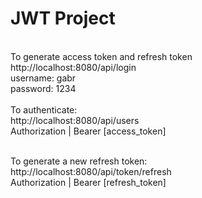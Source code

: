 # JWT Project


</br>
To generate access token and refresh token
</br>
http://localhost:8080/api/login
</br>
username: gabr
</br>
password: 1234
</br>

</br>
To authenticate:
</br>
http://localhost:8080/api/users
</br>
Authorization | Bearer [access_token]
</br>
</br>

To generate a new refresh token:
</br>
http://localhost:8080/api/token/refresh
</br>
Authorization | Bearer [refresh_token]

